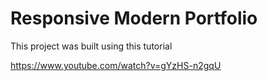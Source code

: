 # Responsive Modern Portfolio 

This project was built using this tutorial 

https://www.youtube.com/watch?v=gYzHS-n2gqU
